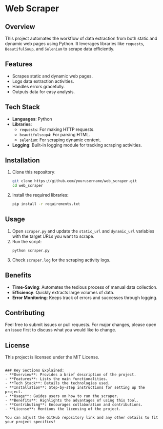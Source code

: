 # Web Scraper

## Overview
This project automates the workflow of data extraction from both static and dynamic web pages using Python. It leverages libraries like `requests`, `BeautifulSoup`, and `Selenium` to scrape data efficiently.

## Features
- Scrapes static and dynamic web pages.
- Logs data extraction activities.
- Handles errors gracefully.
- Outputs data for easy analysis.

## Tech Stack
- **Languages**: Python
- **Libraries**: 
  - `requests`: For making HTTP requests.
  - `beautifulsoup4`: For parsing HTML.
  - `selenium`: For scraping dynamic content.
- **Logging**: Built-in logging module for tracking scraping activities.

## Installation
1. Clone this repository:
   ```bash
   git clone https://github.com/yourusername/web_scraper.git
   cd web_scraper
   ```
2. Install the required libraries:
   ```bash
   pip install -r requirements.txt
   ```

## Usage
1. Open `scraper.py` and update the `static_url` and `dynamic_url` variables with the target URLs you want to scrape.
2. Run the script:
   ```bash
   python scraper.py
   ```
3. Check `scraper.log` for the scraping activity logs.

## Benefits
- **Time-Saving**: Automates the tedious process of manual data collection.
- **Efficiency**: Quickly extracts large volumes of data.
- **Error Monitoring**: Keeps track of errors and successes through logging.

## Contributing
Feel free to submit issues or pull requests. For major changes, please open an issue first to discuss what you would like to change.

## License
This project is licensed under the MIT License.
```

### Key Sections Explained:
- **Overview**: Provides a brief description of the project.
- **Features**: Lists the main functionalities.
- **Tech Stack**: Details the technologies used.
- **Installation**: Step-by-step instructions for setting up the project.
- **Usage**: Guides users on how to run the scraper.
- **Benefits**: Highlights the advantages of using this tool.
- **Contributing**: Encourages collaboration and contributions.
- **License**: Mentions the licensing of the project.

You can adjust the GitHub repository link and any other details to fit your project specifics!